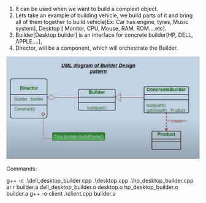 1) It can be used when we want to build a complext object.
2) Lets take an example of building vehicle, we build parts of it and bring all of them together to build vehicle[Ex: Car has engine, tyres, Music system], Desktop [ Monitor, CPU, Mouse, RAM, ROM....etc].
3) Builder[Desktop builder] is an interface for concrete builder[HP, DELL, APPLE....], 
4) Director, will be a component, which will orchestrate the Builder.


![UML For Builder pattern](image.png)

Commands:

g++ -c .\dell_desktop_builder.cpp .\desktop.cpp .\hp_desktop_builder.cpp
ar r builder.a dell_desktop_builder.o desktop.o hp_desktop_builder.o builder.a
g++ -o client .\client.cpp builder.a 



